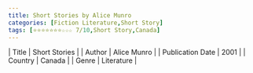 ```yaml
---
title: Short Stories by Alice Munro
categories: [Fiction Literature,Short Story]
tags: [⭐⭐⭐⭐⭐⭐⭐☆☆☆ 7/10,Short Story,Canada]
---
```

        
| Title | Short Stories  |
| Author |  Alice Munro  |
| Publication Date | 2001   |
| Country | Canada |
| Genre | Literature  |
        